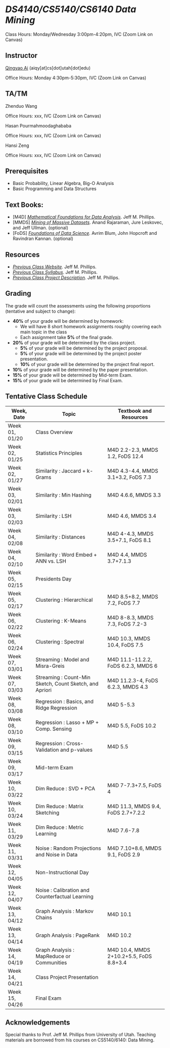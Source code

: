 # *DS4140/CS5140/CS6140 Data Mining*

Class Hours: Monday/Wednesday 3:00pm-4:20pm, IVC (Zoom Link on Canvas)

## Instructor

<a href="http://aiqingyao.org">Qingyao Ai</a> (aiqy[at]cs[dot]utah[dot]edu)

Office Hours: Monday 4:30pm-5:30pm, IVC (Zoom Link on Canvas)

## TA/TM

Zhenduo Wang

Office Hours: xxx, IVC (Zoom Link on Canvas)

Hasan Pourmahmoodaghababa

Office Hours: xxx, IVC (Zoom Link on Canvas)

Hansi Zeng

Office Hours: xxx, IVC (Zoom Link on Canvas)


## Prerequisites

* Basic Probability, Linear Algebra, Big-O Analysis
* Basic Programming and Data Structures

## Text Books:
* [M4D] <a href="https://mathfordata.github.io">*Mathematical Foundations for Data Analysis*</a>. Jeff M. Phillips.
* [MMDS] <a href="http://www.mmds.org/">*Mining of Massive Datasets*</a>. Anand Rajaraman, Jure Leskovec, and Jeff Ullman. (optional) 
* [FoDS] <a href="http://www.cs.cornell.edu/jeh/book.pdf">*Foundations of Data Science*</a>. Avrim Blum, John Hopcroft and Ravindran Kannan. (optional)


## Resources

* <a href="https://www.cs.utah.edu/~jeffp/teaching/cs5140-S20/cs5140.html">*Previous Class Website*</a>. Jeff M. Phillips.
* <a href="https://www.cs.utah.edu/~jeffp/teaching/cs5140-S20/cs5140/Syllabus.pdf">*Previous Class Syllabus*</a>. Jeff M. Phillips.
* <a href="https://www.cs.utah.edu/~jeffp/teaching/cs5140-S20/cs5140/project.pdf">*Previous Class Project Description*</a>. Jeff M. Phillips.


## Grading

The grade will count the assessments using the following proportions (tentative and subject to change):
* __40%__ of your grade will be determined by homework:
  * We will have 8 short homework assignments roughly covering each main topic in the class 
  * Each assignment take __5%__ of the final grade.
* __20%__ of your grade will be determined by the class project.
  * __5%__ of your grade will be determined by the project proposal.
  * __5%__ of your grade will be determined by the project poster presentation.
  * __10%__ of your grade will be determined by the project final report.
* __10%__ of your grade will be determined by the paper presentation. 
* __15%__ of your grade will be determined by Mid-term Exam.
*	__15%__ of your grade will be determined by Final Exam.
 

## Tentative Class Schedule

Week, Date | Topic | Textbook and Resources
------------ | ------------- | ------------- 
Week 01, 01/20 | Class Overview 
Week 02, 01/25 | Statistics Principles | M4D 2.2-2.3, MMDS 1.2, FoDS 12.4
Week 02, 01/27 | Similarity : Jaccard + k-Grams | M4D 4.3-4.4, MMDS 3.1+3.2, FoDS 7.3
Week 03, 02/01 | Similarity : Min Hashing | M4D 4.6.6, MMDS 3.3
Week 03, 02/03 | Similarity : LSH | M4D 4.6, MMDS 3.4
Week 04, 02/08 | Similarity : Distances | M4D 4-4.3, MMDS 3.5+7.1, FoDS 8.1
Week 04, 02/10 | Similarity : Word Embed + ANN vs. LSH | M4D 4.4, MMDS 3.7+7.1.3
Week 05, 02/15 | Presidents Day
Week 05, 02/17 | Clustering : Hierarchical | M4D 8.5+8.2, MMDS 7.2, FoDS 7.7
Week 06, 02/22 | Clustering : K-Means | M4D 8-8.3, MMDS 7.3, FoDS 7.2-3	
Week 06, 02/24 | Clustering : Spectral | M4D 10.3, MMDS 10.4, FoDS 7.5
Week 07, 03/01 | Streaming : Model and Misra-Greis | M4D 11.1-11.2.2, FoDS 6.2.3, MMDS 6
Week 07, 03/03 | Streaming : Count-Min Sketch, Count Sketch, and Apriori | 	M4D 11.2.3-4, FoDS 6.2.3, MMDS 4.3 
Week 08, 03/08 | Regression : Basics, and Ridge Regression | M4D 5-5.3
Week 08, 03/10 | Regression : Lasso + MP + Comp. Sensing | 	M4D 5.5, FoDS 10.2
Week 09, 03/15 | Regression : Cross-Validation and p-values | M4D 5.5
Week 09, 03/17 | Mid-term Exam
Week 10, 03/22 | Dim Reduce : SVD + PCA | M4D 7-7.3+7.5, FoDS 4
Week 10, 03/24 | Dim Reduce : Matrix Sketching | 	M4D 11.3, MMDS 9.4, FoDS 2.7+7.2.2
Week 11, 03/29 | Dim Reduce : Metric Learning | 	M4D 7.6-7.8 
Week 11, 03/31 | Noise : Random Projections and Noise in Data | 	M4D 7.10+8.6, MMDS 9.1, FoDS 2.9
Week 12, 04/05 | Non-Instructional Day
Week 12, 04/07 | Noise : Calibration and Counterfactual Learning | 
Week 13, 04/12 | Graph Analysis : Markov Chains | M4D 10.1 | MMDS 10.1+5.1, FoDS 5
Week 13, 04/14 | Graph Analysis : PageRank | M4D 10.2 | MMDS 5.1+5.4
Week 14, 04/19 | Graph Analysis : MapReduce or Communities | M4D 10.4, MMDS 2+10.2+5.5, FoDS 8.8+3.4
Week 14, 04/21 | Class Project Presentation
Week 15, 04/26 | Final Exam

## Acknowledgements
Special thanks to Prof. Jeff M. Phillips from University of Utah.
Teaching materials are borrowed from his courses on CS5140/6140: Data Mining.
